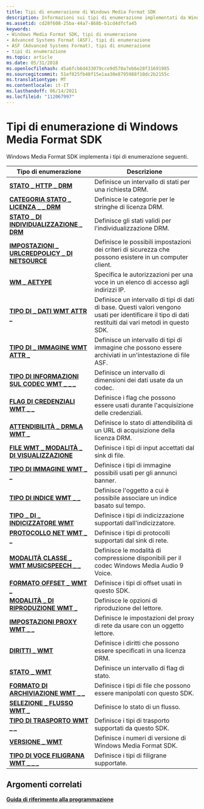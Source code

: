 ```yaml
---
title: Tipi di enumerazione di Windows Media Format SDK
description: Informazioni sui tipi di enumerazione implementati da Windows Media Format SDK, ad esempio DRM_HTTP_STATUS e DRM_LICENSE_STATE_CATEGORY.
ms.assetid: cd28f608-25ba-44a7-868b-b1cd4dfcfa45
keywords:
- Windows Media Format SDK, tipi di enumerazione
- Advanced Systems Format (ASF), tipi di enumerazione
- ASF (Advanced Systems Format), tipi di enumerazione
- tipi di enumerazione
ms.topic: article
ms.date: 05/31/2018
ms.openlocfilehash: 45a6fcb6d433079cce9d570a7eb6e28f31691985
ms.sourcegitcommit: 51ef825fb48f15e1aa30e8795988f10dc2b2155c
ms.translationtype: MT
ms.contentlocale: it-IT
ms.lasthandoff: 06/14/2021
ms.locfileid: "112067997"
---
```

# <a name="windows-media-format-sdk-enumeration-types"></a>Tipi di enumerazione di Windows Media Format SDK

Windows Media Format SDK implementa i tipi di enumerazione seguenti.



| Tipo di enumerazione                                                               | Descrizione                                                                                                                      |
|--------------------------------------------------------------------------------|----------------------------------------------------------------------------------------------------------------------------------|
| [**STATO \_ HTTP \_ DRM**](drm-http-status.md)                                   | Definisce un intervallo di stati per una richiesta DRM.                                                                                     |
| [**CATEGORIA STATO \_ LICENZA \_ \_ DRM**](drm-license-state-category.md)            | Definisce le categorie per le stringhe di licenza DRM.                                                                                  |
| [**STATO \_ DI INDIVIDUALIZZAZIONE \_ DRM**](drm-individualization-status.md)         | Definisce gli stati validi per l'individualizzazione DRM.                                                                              |
| [**IMPOSTAZIONI \_ URLCREDPOLICY \_ DI NETSOURCE**](/previous-versions/windows/desktop/api/wmsinternaladminnetsource/ne-wmsinternaladminnetsource-netsource_urlcredpolicy_settings) | Definisce le possibili impostazioni dei criteri di sicurezza che possono esistere in un computer client.                                                   |
| [**WM \_ AETYPE**](/previous-versions/windows/desktop/api/Wmsdkidl/ne-wmsdkidl-wm_aetype)                                                | Specifica le autorizzazioni per una voce in un elenco di accesso agli indirizzi IP.                                                             |
| [**TIPO DI \_ DATI WMT ATTR \_**](/previous-versions/windows/desktop/api/Wmsdkidl/ne-wmsdkidl-wmt_attr_datatype)                               | Definisce un intervallo di tipi di dati di base. Questi valori vengono usati per identificare il tipo di dati restituiti dai vari metodi in questo SDK. |
| [**TIPO DI \_ IMMAGINE WMT ATTR \_**](/previous-versions/windows/desktop/api/Wmsdkidl/ne-wmsdkidl-wmt_attr_imagetype)                             | Definisce un intervallo di tipi di immagine che possono essere archiviati in un'intestazione di file ASF.                                                         |
| [**TIPO DI INFORMAZIONI SUL CODEC WMT \_ \_ \_**](/previous-versions/windows/desktop/api/Wmsdkidl/ne-wmsdkidl-wmt_codec_info_type)                          | Definisce un intervallo di dimensioni dei dati usate da un codec.                                                                                   |
| [**FLAG DI CREDENZIALI WMT \_ \_**](/previous-versions/windows/desktop/api/Wmsdkidl/ne-wmsdkidl-wmt_credential_flags)                         | Definisce i flag che possono essere usati durante l'acquisizione delle credenziali.                                                                   |
| [**ATTENDIBILITÀ \_ DRMLA WMT \_**](/previous-versions/windows/desktop/api/wmsdkidl/ne-wmsdkidl-wmt_drmla_trust)                                   | Definisce lo stato di attendibilità di un URL di acquisizione della licenza DRM.                                                                        |
| [**FILE WMT \_ MODALITÀ \_ DI VISUALIZZAZIONE**](/previous-versions/windows/desktop/api/wmsdkidl/ne-wmsdkidl-wmt_filesink_mode)                               | Definisce i tipi di input accettati dal sink di file.                                                                            |
| [**TIPO DI IMMAGINE WMT \_ \_**](/previous-versions/windows/desktop/api/Wmsdkidl/ne-wmsdkidl-wmt_image_type)                                     | Definisce i tipi di immagine possibili usati per gli annunci banner.                                                                            |
| [**TIPO DI INDICE WMT \_ \_**](/previous-versions/windows/desktop/api/wmsdkidl/ne-wmsdkidl-wmt_index_type)                                     | Definisce l'oggetto a cui è possibile associare un indice basato sul tempo.                                                              |
| [**TIPO \_ DI \_ INDICIZZATORE WMT**](/previous-versions/windows/desktop/api/wmsdkidl/ne-wmsdkidl-wmt_indexer_type)                                 | Definisce i tipi di indicizzazione supportati dall'indicizzatore.                                                                          |
| [**PROTOCOLLO NET WMT \_ \_**](/previous-versions/windows/desktop/api/Wmsdkidl/ne-wmsdkidl-wmt_net_protocol)                                 | Definisce i tipi di protocolli supportati dal sink di rete.                                                                   |
| [**MODALITÀ CLASSE \_ WMT MUSICSPEECH \_ \_**](/previous-versions/windows/desktop/api/wmsdkidl/ne-wmsdkidl-wmt_musicspeech_class_mode)            | Definisce le modalità di compressione disponibili per il codec Windows Media Audio 9 Voice.                                                |
| [**FORMATO OFFSET \_ WMT \_**](/previous-versions/windows/desktop/api/wmsdkidl/ne-wmsdkidl-wmt_offset_format)                               | Definisce i tipi di offset usati in questo SDK.                                                                                   |
| [**MODALITÀ \_ DI RIPRODUZIONE WMT \_**](/previous-versions/windows/desktop/api/Wmsdkidl/ne-wmsdkidl-wmt_play_mode)                                       | Definisce le opzioni di riproduzione del lettore.                                                                                      |
| [**IMPOSTAZIONI PROXY WMT \_ \_**](/previous-versions/windows/desktop/api/Wmsdkidl/ne-wmsdkidl-wmt_proxy_settings)                             | Definisce le impostazioni del proxy di rete da usare con un oggetto lettore.                                                                 |
| [**DIRITTI \_ WMT**](/previous-versions/windows/desktop/api/Wmsdkidl/ne-wmsdkidl-wmt_rights)                                              | Definisce i diritti che possono essere specificati in una licenza DRM.                                                                       |
| [**STATO \_ WMT**](/previous-versions/windows/desktop/api/Wmsdkidl/ne-wmsdkidl-wmt_status)                                              | Definisce un intervallo di flag di stato.                                                                                                 |
| [**FORMATO DI ARCHIVIAZIONE WMT \_ \_**](/previous-versions/windows/desktop/api/wmsdkidl/ne-wmsdkidl-wmt_storage_format)                             | Definisce i tipi di file che possono essere manipolati con questo SDK.                                                                    |
| [**SELEZIONE \_ FLUSSO WMT \_**](/previous-versions/windows/desktop/api/Wmsdkidl/ne-wmsdkidl-wmt_stream_selection)                         | Definisce lo stato di un flusso.                                                                                                  |
| [**TIPO DI TRASPORTO WMT \_ \_**](/previous-versions/windows/desktop/api/wmsdkidl/ne-wmsdkidl-wmt_transport_type)                             | Definisce i tipi di trasporto supportati da questo SDK.                                                                               |
| [**VERSIONE \_ WMT**](/previous-versions/windows/desktop/api/Wmsdkidl/ne-wmsdkidl-wmt_version)                                            | Definisce i numeri di versione di Windows Media Format SDK.                                                                     |
| [**TIPO DI VOCE FILIGRANA WMT \_ \_ \_**](/previous-versions/windows/desktop/api/wmsdkidl/ne-wmsdkidl-wmt_watermark_entry_type)                | Definisce i tipi di filigrane supportate.                                                                                       |



 

## <a name="related-topics"></a>Argomenti correlati

<dl> <dt>

[**Guida di riferimento alla programmazione**](programming-reference.md)
</dt> </dl>

 

 





